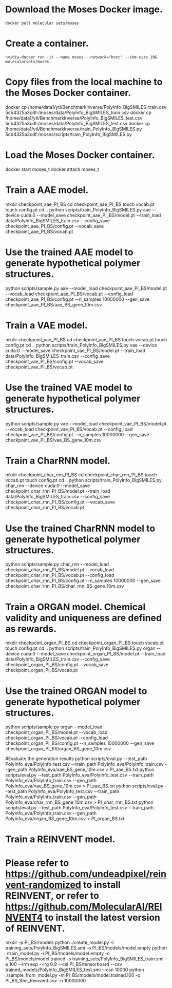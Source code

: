 # Download the Moses Docker image.
```
docker pull molecular sets/moses
```

# Create a container.
```
nvidia-docker run -it --name moses --network="host" --shm-size 10G molecularsets/moses
```

# Copy files from the local machine to the Moses Docker container.
docker cp /home/data1/ytl/BenchmarkInverse/PolyInfo_BigSMILES_train.csv 5cb4325a3cdf:/moses/data/PolyInfo_BigSMILES_train.csv
docker cp /home/data1/ytl/BenchmarkInverse/PolyInfo_BigSMILES_test.csv 5cb4325a3cdf:/moses/data/PolyInfo_BigSMILES_test.csv
docker cp /home/data1/ytl/BenchmarkInverse/train_PolyInfo_BigSMILES.py 5cb4325a3cdf:/moses/scripts/train_PolyInfo_BigSMILES.py

# Load the Moses Docker container.
docker start moses_t
docker attach moses_t

# Train a AAE model.
mkdir checkpoint_aae_PI_BS
cd checkpoint_aae_PI_BS
touch vocab.pt
touch config.pt
cd ..
python scripts/train_PolyInfo_BigSMILES.py aae --device cuda:0 --model_save checkpoint_aae_PI_BS/model.pt --train_load data/PolyInfo_BigSMILES_train.csv --config_save checkpoint_aae_PI_BS/config.pt --vocab_save checkpoint_aae_PI_BS/vocab.pt

# Use the trained AAE model to generate hypothetical polymer structures.
python scripts/sample.py aae --model_load checkpoint_aae_PI_BS/model.pt --vocab_load checkpoint_aae_PI_BS/vocab.pt --config_load checkpoint_aae_PI_BS/config.pt --n_samples 10000000 --gen_save checkpoint_aae_PI_BS/aae_BS_gene_10m.csv

# Train a VAE model.
mkdir checkpoint_vae_PI_BS
cd checkpoint_vae_PI_BS
touch vocab.pt
touch config.pt
cd ..
python scripts/train_PolyInfo_BigSMILES.py vae --device cuda:0 --model_save checkpoint_vae_PI_BS/model.pt --train_load data/PolyInfo_BigSMILES_train.csv --config_save checkpoint_vae_PI_BS/config.pt --vocab_save checkpoint_vae_PI_BS/vocab.pt

# Use the trained VAE model to generate hypothetical polymer structures.
python scripts/sample.py vae --model_load checkpoint_vae_PI_BS/model.pt --vocab_load checkpoint_vae_PI_BS/vocab.pt --config_load checkpoint_vae_PI_BS/config.pt --n_samples 10000000 --gen_save checkpoint_vae_PI_BS/vae_BS_gene_10m.csv

# Train a CharRNN model.
mkdir checkpoint_char_rnn_PI_BS
cd checkpoint_char_rnn_PI_BS
touch vocab.pt
touch config.pt
cd ..
python scripts/train_PolyInfo_BigSMILES.py char_rnn --device cuda:0 --model_save checkpoint_char_rnn_PI_BS/model.pt --train_load data/PolyInfo_BigSMILES_train.csv --config_save checkpoint_char_rnn_PI_BS/config.pt --vocab_save checkpoint_char_rnn_PI_BS/vocab.pt

# Use the trained CharRNN model to generate hypothetical polymer structures.
python scripts/sample.py char_rnn --model_load checkpoint_char_rnn_PI_BS/model.pt --vocab_load checkpoint_char_rnn_PI_BS/vocab.pt --config_load checkpoint_char_rnn_PI_BS/config.pt --n_samples 10000000 --gen_save checkpoint_char_rnn_PI_BS/char_rnn_BS_gene_10m.csv

# Train a ORGAN model. Chemical validity and uniqueness are defined as rewards.
mkdir checkpoint_organ_PI_BS
cd checkpoint_organ_PI_BS
touch vocab.pt
touch config.pt
cd ..
python scripts/train_PolyInfo_BigSMILES.py organ --device cuda:0 --model_save checkpoint_organ_PI_BS/model.pt --train_load data/PolyInfo_BigSMILES_train.csv --config_save checkpoint_organ_PI_BS/config.pt --vocab_save checkpoint_organ_PI_BS/vocab.pt

# Use the trained ORGAN model to generate hypothetical polymer structures.
python scripts/sample.py organ --model_load checkpoint_organ_PI_BS/model.pt --vocab_load checkpoint_organ_PI_BS/vocab.pt --config_load checkpoint_organ_PI_BS/config.pt --n_samples 10000000 --gen_save checkpoint_organ_PI_BS/organ_BS_gene_10m.csv

#Evaluate the generation results
python scripts/eval.py --test_path PolyInfo_eva/PolyInfo_test.csv --train_path PolyInfo_eva/PolyInfo_train.csv --gen_path PolyInfo_eva/aae_BS_gene_10m.csv > PI_aae_BS.txt
python scripts/eval.py --test_path PolyInfo_eva/PolyInfo_test.csv --train_path PolyInfo_eva/PolyInfo_train.csv --gen_path PolyInfo_eva/vae_BS_gene_10m.csv > PI_vae_BS.txt
python scripts/eval.py --test_path PolyInfo_eva/PolyInfo_test.csv --train_path PolyInfo_eva/PolyInfo_train.csv --gen_path PolyInfo_eva/char_rnn_BS_gene_10m.csv > PI_char_rnn_BS.txt
python scripts/eval.py --test_path PolyInfo_eva/PolyInfo_test.csv --train_path PolyInfo_eva/PolyInfo_train.csv --gen_path PolyInfo_eva/organ_BS_gene_10m.csv > PI_organ_BS.txt

# Train a REINVENT model.
# Please refer to https://github.com/undeadpixel/reinvent-randomized to install REINVENT, or refer to https://github.com/MolecularAI/REINVENT4 to install the latest version of REINVENT.
mkdir -p PI_BS/models
python ./create_model.py -i training_sets/PolyInfo_BigSMILES.smi -o PI_BS/models/model.empty
python ./train_model.py -i PI_BS/models/model.empty -o PI_BS/models/model.trained -s training_sets/PolyInfo_BigSMILES_train.smi -e 100 --lrm exp --lrg 0.9 --csl PI_BS/tensorboard --csv trained_models/PolyInfo_BigSMILES_test.smi --csn 10000
python ./sample_from_model.py -m PI_BS/models/model.trained.100 -o PI_BS_10m_Reinvent.csv -n 10000000


